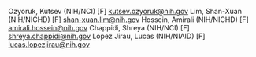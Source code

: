Ozyoruk, Kutsev (NIH/NCI) [F] <kutsev.ozyoruk@nih.gov>
Lim, Shan-Xuan (NIH/NICHD) [F] <shan-xuan.lim@nih.gov>
Hossein, Amirali (NIH/NICHD) [F] <amirali.hossein@nih.gov>
Chappidi, Shreya (NIH/NCI) [F] <shreya.chappidi@nih.gov>
Lopez Jirau, Lucas (NIH/NIAID) [F] <lucas.lopezjirau@nih.gov>